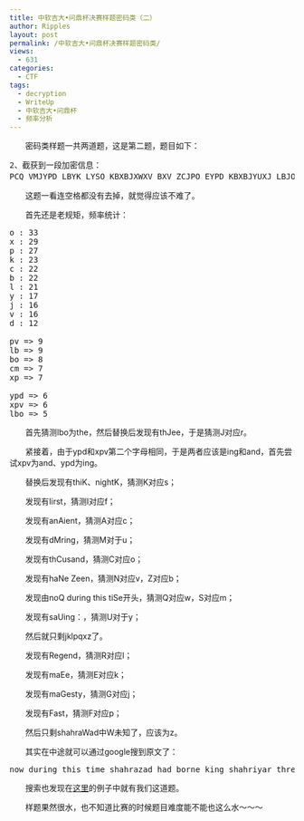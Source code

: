 ```yaml
---
title: 中软吉大•问鼎杯决赛样题密码类（二）
author: Ripples
layout: post
permalink: /中软吉大•问鼎杯决赛样题密码类/
views:
  - 631
categories:
  - CTF
tags:
  - decryption
  - WriteUp
  - 中软吉大•问鼎杯
  - 频率分析
---
```

<p style="text-indent: 2em;">
  密码类样题一共两道题，这是第二题，题目如下：
</p>

<pre class="brush:plain;toolbar:false">2、截获到一段加密信息：
PCQ&nbsp;VMJYPD&nbsp;LBYK&nbsp;LYSO&nbsp;KBXBJXWXV&nbsp;BXV&nbsp;ZCJPO&nbsp;EYPD&nbsp;KBXBJYUXJ&nbsp;LBJOO&nbsp;KCPK.&nbsp;CP&nbsp;LBO&nbsp;LBCMKXPV&nbsp;XPV&nbsp;IYJKL&nbsp;PYDBL,QBOP&nbsp;KBO&nbsp;BXV&nbsp;OPVOV&nbsp;LBO&nbsp;LXRO,&nbsp;KBO&nbsp;JCKO&nbsp;XPV&nbsp;EYKKOV&nbsp;LBO&nbsp;DJCMPV&nbsp;ZOICJO&nbsp;BYS,&nbsp;KXUYPD：“DJOXL&nbsp;EYPD,&nbsp;ICJ&nbsp;XLBCMKXPV&nbsp;XPV&nbsp;CPO&nbsp;PYDBLK&nbsp;Y&nbsp;BXNO&nbsp;ZOOP&nbsp;JOACMPLYPD&nbsp;LC&nbsp;UCM&nbsp;LBO&nbsp;IXZROK&nbsp;CI&nbsp;FXKL&nbsp;XDOK&nbsp;XPV&nbsp;LBO&nbsp;RODOPVK&nbsp;CI&nbsp;XPAYOPL&nbsp;EYPDK.&nbsp;SXU&nbsp;Y&nbsp;SXEO&nbsp;KC&nbsp;ZCRV&nbsp;XK&nbsp;LC&nbsp;AJXNO&nbsp;X&nbsp;IXNCMJ&nbsp;CI&nbsp;UCMJ&nbsp;SXGOKLU?”&nbsp;请帮助解密。（400分）</pre>

<p style="text-indent: 2em;">
  这题一看连空格都没有去掉，就觉得应该不难了。
</p>

<p style="text-indent: 2em;">
  首先还是老规矩，频率统计：
</p>

<!--more-->

<pre class="brush:plain;toolbar:false">o&nbsp;:&nbsp;33
x&nbsp;:&nbsp;29
p&nbsp;:&nbsp;27
k&nbsp;:&nbsp;23
c&nbsp;:&nbsp;22
b&nbsp;:&nbsp;22
l&nbsp;:&nbsp;21
y&nbsp;:&nbsp;17
j&nbsp;:&nbsp;16
v&nbsp;:&nbsp;16
d&nbsp;:&nbsp;12

pv&nbsp;=&gt;&nbsp;9
lb&nbsp;=&gt;&nbsp;9
bo&nbsp;=&gt;&nbsp;8
cm&nbsp;=&gt;&nbsp;7
xp&nbsp;=&gt;&nbsp;7

ypd&nbsp;=&gt;&nbsp;6
xpv&nbsp;=&gt;&nbsp;6
lbo&nbsp;=&gt;&nbsp;5</pre>

<p style="text-indent: 2em;">
  首先猜测lbo为the，然后替换后发现有thJee，于是猜测J对应r。
</p>

<p style="text-indent: 2em;">
  紧接着，由于ypd和xpv第二个字母相同，于是两者应该是ing和and，首先尝试xpv为and、ypd为ing。
</p>

<p style="text-indent: 2em;">
  替换后发现有thiK、nightK，猜测K对应s；
</p>

<p style="text-indent: 2em;">
  发现有Iirst，猜测I对应f；
</p>

<p style="text-indent: 2em;">
  发现有anAient，猜测A对应c；
</p>

<p style="text-indent: 2em;">
  发现有dMring，猜测M对于u；
</p>

<p style="text-indent: 2em;">
  发现有thCusand，猜测C对应o；
</p>

<p style="text-indent: 2em;">
  发现有haNe Zeen，猜测N对应v，Z对应b；
</p>

<p style="text-indent: 2em;">
  发现由noQ during this tiSe开头，猜测Q对应w，S对应m；
</p>

<p style="text-indent: 2em;">
  发现有saUing：，猜测U对于y；
</p>

<p style="text-indent: 2em;">
  然后就只剩jklpqxz了。
</p>

<p style="text-indent: 2em;">
  发现有Regend，猜测R对应l；
</p>

<p style="text-indent: 2em;">
  发现有maEe，猜测E对应k；
</p>

<p style="text-indent: 2em;">
  发现有maGesty，猜测G对应j；
</p>

<p style="text-indent: 2em;">
  发现有Fast，猜测F对应p；
</p>

<p style="text-indent: 2em;">
  然后只剩shahraWad中W未知了，应该为z。
</p>

<p style="text-indent: 2em;">
  其实在中途就可以通过google搜到原文了：
</p>

<pre class="brush:plain;toolbar:false">now&nbsp;during&nbsp;this&nbsp;time&nbsp;shahrazad&nbsp;had&nbsp;borne&nbsp;king&nbsp;shahriyar&nbsp;three&nbsp;sons.&nbsp;on&nbsp;the&nbsp;thousand&nbsp;and&nbsp;first&nbsp;night,&nbsp;when&nbsp;she&nbsp;had&nbsp;ended&nbsp;the&nbsp;tale&nbsp;of&nbsp;ma’aruf,&nbsp;she&nbsp;rose&nbsp;and&nbsp;kissed&nbsp;the&nbsp;ground&nbsp;before&nbsp;him,&nbsp;saying:&nbsp;“great&nbsp;king,&nbsp;for&nbsp;a&nbsp;thousand&nbsp;and&nbsp;one&nbsp;nights&nbsp;i&nbsp;have&nbsp;been&nbsp;recounting&nbsp;to&nbsp;you&nbsp;the&nbsp;fables&nbsp;of&nbsp;past&nbsp;ages&nbsp;and&nbsp;the&nbsp;legends&nbsp;of&nbsp;ancient&nbsp;kings.&nbsp;may&nbsp;i&nbsp;make&nbsp;so&nbsp;bold&nbsp;as&nbsp;to&nbsp;crave&nbsp;a&nbsp;favour&nbsp;of&nbsp;your&nbsp;majesty?”</pre>

<p style="text-indent: 2em;">
  搜索也发现在<a href="http://cs.brynmawr.edu/Courses/ESEM/IntroductionToSecretCodes.pdf" target="_blank">这里</a>的例子中就有我们这道题。
</p>

<p style="text-indent: 2em;">
  样题果然很水，也不知道比赛的时候题目难度能不能也这么水～～～
</p>
